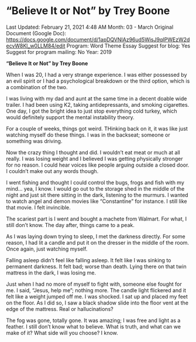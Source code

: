 # “Believe It or Not” by Trey Boone

Last Updated: February 21, 2021 4:48 AM
Month: 03 - March
Original Document (Google Doc): https://docs.google.com/document/d/1apDQVNIAz96ud5WisJ9qIPWEzW2decvW8Kl_w0LLM84/edit
Program: Word Theme Essay
Suggest for blog: Yes
Suggest for program mailing: No
Year: 2019

**“Believe It or Not” by Trey Boone**

When I was 20, I had a very strange experience. I was either possessed by an evil spirit or I had a psychological breakdown or the third option, which is a combination of the two.

I was living with my dad and aunt at the same time in a decent doable wide trailer. I had been using K2, taking antidepressants, and smoking cigarettes. One day, I got the bright idea to just stop everything cold turkey, which would definitely support the mental instability theory.

For a couple of weeks, things got weird. THinking back on it, it was like just watching myself do these things. I was in the backseat; someone or something was driving.

Now the crazy thing I thought and did. I wouldn’t eat meat or much at all really. I was losing weight and I believed I was getting physically stronger for no reason. I could hear voices like people arguing outside a closed door. I couldn’t make out any words though.

I went fishing and thought I could control the bugs, frogs and fish with my mind… yea, I know. I would go out to the storage shed in the middle of the night and just sit there sitting in the dark, listening to the murmurs. I wanted to watch angel and demon movies like “Constantine” for instance. I still like that movie. I felt invincible.

The scariest part is I went and bought a machete from Walmart. For what, I still don’t know. The day after, things came to a peak.

As I was laying down trying to sleep, I met the darkness directly. For some reason, I had lit a candle and put it on the dresser in the middle of the room. Once again, just watching myself.

Falling asleep didn’t feel like falling asleep. It felt like I was sinking to permanent darkness. It felt bad; worse than death. Lying there on that twin mattress in the dark, I was losing me.

Just when I had no more of myself to fight with, someone else fought for me. I said, “Jesus, help me”; nothing more. The candle light flickered and it felt like a weight jumped off me. I was shocked. I sat up and placed my feet on the floor. As I did so, I saw a black shadow slide into the floor vent at the edge of the mattress. Real or hallucinations?

The fog was gone, totally gone. It was amazing; I was free and light as a feather. I still don’t know what to believe. What is truth, and what can we make of it? What side will you choose? I know.